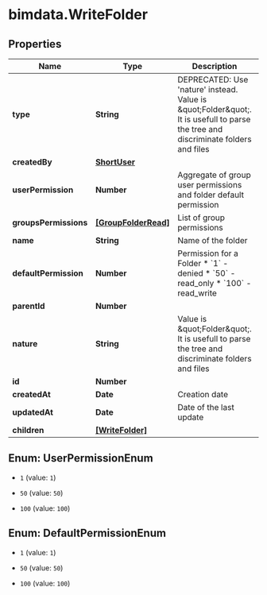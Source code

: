 # bimdata.WriteFolder

## Properties

Name | Type | Description | Notes
------------ | ------------- | ------------- | -------------
**type** | **String** | DEPRECATED: Use &#39;nature&#39; instead. Value is \&quot;Folder\&quot;. It is usefull to parse the tree and discriminate folders and files | [readonly] 
**createdBy** | [**ShortUser**](ShortUser.md) |  | [readonly] 
**userPermission** | **Number** | Aggregate of group user permissions and folder default permission | [readonly] 
**groupsPermissions** | [**[GroupFolderRead]**](GroupFolderRead.md) | List of group permissions | [readonly] 
**name** | **String** | Name of the folder | 
**defaultPermission** | **Number** | Permission for a Folder  * &#x60;1&#x60; - denied * &#x60;50&#x60; - read_only * &#x60;100&#x60; - read_write | [optional] 
**parentId** | **Number** |  | [optional] 
**nature** | **String** | Value is \&quot;Folder\&quot;. It is usefull to parse the tree and discriminate folders and files | [readonly] 
**id** | **Number** |  | [readonly] 
**createdAt** | **Date** | Creation date | [readonly] 
**updatedAt** | **Date** | Date of the last update | [readonly] 
**children** | [**[WriteFolder]**](WriteFolder.md) |  | [optional] 



## Enum: UserPermissionEnum


* `1` (value: `1`)

* `50` (value: `50`)

* `100` (value: `100`)





## Enum: DefaultPermissionEnum


* `1` (value: `1`)

* `50` (value: `50`)

* `100` (value: `100`)





